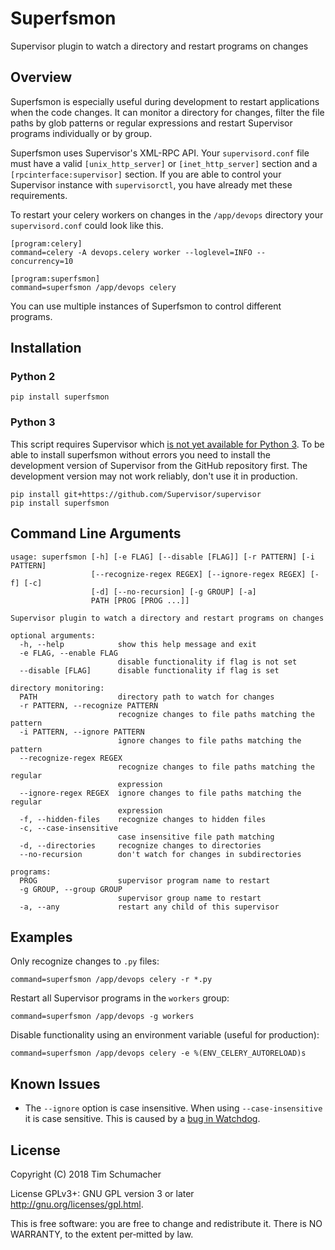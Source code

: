 # Superfsmon

Supervisor plugin to watch a directory and restart programs on changes

## Overview

Superfsmon is especially useful during development to restart applications
when the code changes. It can monitor a directory for changes, filter the
file paths by glob patterns or regular expressions and restart Supervisor
programs individually or by group.

Superfsmon uses Supervisor's XML-RPC API. Your
`supervisord.conf` file must have a valid `[unix_http_server]` or
`[inet_http_server]` section and a `[rpcinterface:supervisor]` section.
If you are able to control your Supervisor instance with `supervisorctl`, you
have already met these requirements.

To restart your celery workers on changes in the `/app/devops` directory your
`supervisord.conf` could look like this.

    [program:celery]
    command=celery -A devops.celery worker --loglevel=INFO --concurrency=10

    [program:superfsmon]
    command=superfsmon /app/devops celery

You can use multiple instances of Superfsmon to control different programs.

## Installation

### Python 2

    pip install superfsmon

### Python 3

This script requires Supervisor which [is not yet available for Python
3][Supervisor Python 3]. To be able to install superfsmon without errors you
need to install the development version of Supervisor from the GitHub
repository first. The development version may not work reliably, don't use it
in production.

    pip install git+https://github.com/Supervisor/supervisor
    pip install superfsmon

[Supervisor Python 3]: https://github.com/Supervisor/supervisor/issues/510

## Command Line Arguments

    usage: superfsmon [-h] [-e FLAG] [--disable [FLAG]] [-r PATTERN] [-i PATTERN]
                      [--recognize-regex REGEX] [--ignore-regex REGEX] [-f] [-c]
                      [-d] [--no-recursion] [-g GROUP] [-a]
                      PATH [PROG [PROG ...]]

    Supervisor plugin to watch a directory and restart programs on changes

    optional arguments:
      -h, --help            show this help message and exit
      -e FLAG, --enable FLAG
                            disable functionality if flag is not set
      --disable [FLAG]      disable functionality if flag is set

    directory monitoring:
      PATH                  directory path to watch for changes
      -r PATTERN, --recognize PATTERN
                            recognize changes to file paths matching the pattern
      -i PATTERN, --ignore PATTERN
                            ignore changes to file paths matching the pattern
      --recognize-regex REGEX
                            recognize changes to file paths matching the regular
                            expression
      --ignore-regex REGEX  ignore changes to file paths matching the regular
                            expression
      -f, --hidden-files    recognize changes to hidden files
      -c, --case-insensitive
                            case insensitive file path matching
      -d, --directories     recognize changes to directories
      --no-recursion        don't watch for changes in subdirectories

    programs:
      PROG                  supervisor program name to restart
      -g GROUP, --group GROUP
                            supervisor group name to restart
      -a, --any             restart any child of this supervisor

## Examples

Only recognize changes to `.py` files:

    command=superfsmon /app/devops celery -r *.py

Restart all Supervisor programs in the `workers` group:

    command=superfsmon /app/devops -g workers

Disable functionality using an environment variable (useful for production):

    command=superfsmon /app/devops celery -e %(ENV_CELERY_AUTORELOAD)s

## Known Issues

* The `--ignore` option is case insensitive. When using `--case-insensitive`
  it is case sensitive. This is caused by a [bug in Watchdog][Watchdog Issue].

[Watchdog Issue]: https://github.com/gorakhargosh/watchdog/issues/442

## License

Copyright (C) 2018 Tim Schumacher

License GPLv3+: GNU GPL version 3 or later <http://gnu.org/licenses/gpl.html>.

This is free software: you are free to change and redistribute it.
There is NO WARRANTY, to the extent per‐mitted by law.
